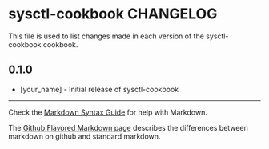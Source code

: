 sysctl-cookbook CHANGELOG
=========================

This file is used to list changes made in each version of the sysctl-cookbook cookbook.

0.1.0
-----
- [your_name] - Initial release of sysctl-cookbook

- - -
Check the [Markdown Syntax Guide](http://daringfireball.net/projects/markdown/syntax) for help with Markdown.

The [Github Flavored Markdown page](http://github.github.com/github-flavored-markdown/) describes the differences between markdown on github and standard markdown.
